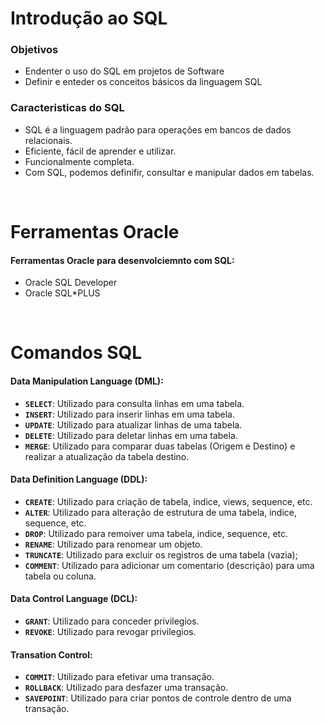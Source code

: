 # Introdução ao SQL
### Objetivos

* Endenter o uso do SQL em projetos de Software
* Definir e enteder os conceitos básicos da linguagem SQL

### Caracteristicas do SQL

* SQL é a linguagem padrão para operações em bancos de dados relacionais.
* Eficiente, fácil de aprender e utilizar.
* Funcionalmente completa.
* Com SQL, podemos definifir, consultar e manipular dados em tabelas.

<br>

# Ferramentas Oracle

#### Ferramentas Oracle para desenvolciemnto com SQL:

* Oracle SQL Developer
* Oracle SQL*PLUS

<br>

# Comandos SQL 

#### Data Manipulation Language (DML):

* **`SELECT`**: Utilizado para consulta linhas em uma tabela.
* **`INSERT`**: Utilizado para inserir linhas em uma tabela.
* **`UPDATE`**: Utilizado para atualizar linhas de uma tabela.
* **`DELETE`**: Utilizado para deletar linhas em uma tabela.
* **`MERGE`**: Utilizado para comparar duas tabelas (Origem e Destino) e realizar a atualização da tabela destino.


#### Data Definition Language (DDL):

* **`CREATE`**: Utilizado para criação de tabela, indice, views, sequence, etc.
* **`ALTER`**: Utilizado para alteração de estrutura de uma tabela, indice, sequence, etc.
* **`DROP`**: Utilizado para remoiver uma tabela, indice, sequence, etc.
* **`RENAME`**: Utilizado para renomear um objeto.
* **`TRUNCATE`**: Utilizado para excluir os registros de uma tabela (vazia);
* **`COMMENT`**: Utilizado para adicionar um comentario (descrição) para uma tabela ou coluna.


#### Data Control Language (DCL):

* **`GRANT`**: Utilizado para conceder privilegios.
* **`REVOKE`**: Utilizado para revogar privilegios.


#### Transation Control:

* **`COMMIT`**: Utilizado para efetivar uma transação.
* **`ROLLBACK`**: Utilizado para desfazer uma transação.
* **`SAVEPOINT`**: Utilizado para criar pontos de controle dentro de uma transação.

 
